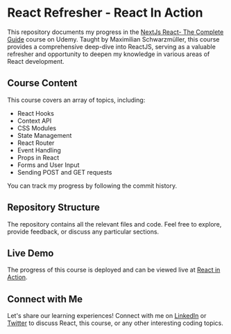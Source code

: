 # React Refresher - React In Action

This repository documents my progress in the [NextJs React- The Complete Guide](https://www.udemy.com/share/104cpi3@RAV_3ycsZabxaf1jNjp92bZchV8iU12VNqxx5Wagq3ZEE7o6PKUOCbRURa1GIaxd_w==/) course on Udemy. Taught by Maximilian Schwarzmüller, this course provides a comprehensive deep-dive into ReactJS, serving as a valuable refresher and opportunity to deepen my knowledge in various areas of React development.

## Course Content

This course covers an array of topics, including:

- React Hooks
- Context API
- CSS Modules
- State Management
- React Router
- Event Handling
- Props in React
- Forms and User Input
- Sending POST and GET requests

You can track my progress by following the commit history.

## Repository Structure

The repository contains all the relevant files and code. Feel free to explore, provide feedback, or discuss any particular sections.

## Live Demo

The progress of this course is deployed and can be viewed live at [React in Action](https://jeanaica.github.io/react-in-action/).

## Connect with Me

Let's share our learning experiences! Connect with me on [LinkedIn](https://www.linkedin.com/in/jeanaicasuplido/) or [Twitter](https://twitter.com/frontendFairy) to discuss React, this course, or any other interesting coding topics.
